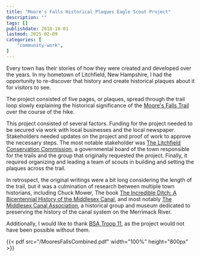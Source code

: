 ```yaml
---
title: "Moore's Falls Historical Plaques Eagle Scout Project"
description: ""
tags: []
publishdate: 2018-10-01
lastmod: 2025-02-09
categories: [
    "community-work",
]
---
```


Every town has their stories of how they were created and developed over the years. 
In my hometown of Litchfield, New Hampshire, I had the opportunity to re-discover that history and
create historical plaques about it for visitors to see.

The project consisted of five pages, or plaques, spread through the trail loop slowly explaining the 
historical significance of the [Moore's Falls Trail](https://www.google.com/maps/place/Moore's+Falls+Conservation+Area/@42.889804,-71.4576986,802m/data=!3m2!1e3!4b1!4m6!3m5!1s0x89e24cbf7350056d:0xed373f3adc07f897!8m2!3d42.8898001!4d-71.4551237!16s%2Fg%2F11c528d249?entry=ttu&g_ep=EgoyMDI1MDIwNC4wIKXMDSoASAFQAw%3D%3D) 
over the course of the hike. 

This project consisted of several factors. Funding for the project needed to be secured via work with local businesses and the local newspaper. 
Stakeholders needed updates on the project and proof of work to approve the necessary steps. The most notable stakeholder was 
[The Litchfield Conservation Commission](https://www.facebook.com/litchfieldnhconservationcommission/), a governmental board of the town
responsible for the trails and the group that originally requested the project. Finally, it required organizing and leading a team of 
scouts in building and setting the plaques across the trail. 

In retrospect, the original writings were a bit long considering the length of the trail, but it was a culmination of 
research between multiple town historians, including Chuck Mower, The book 
[The Incredible Ditch: A Bicentennial History of the Middlesex Canal](https://www.google.com/books/edition/The_Incredible_Ditch/DmGCsEpGExQC), 
and most notably [The Middlesex Canal Association](http://www.middlesexcanal.org/), 
a historical group and museum dedicated to preserving the history of the canal system on the Merrimack River. 

Additionally, I would like to thank [BSA Troop 11](https://lccpnh.org/scouts-bsa/), as the project would not have been possible without them. 

{{< pdf src="/MooresFallsCombined.pdf" width="100%" height="800px" >}}
